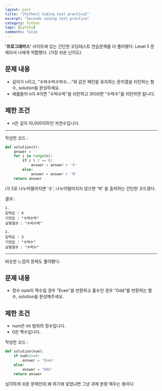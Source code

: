```yaml
---
layout: post
title: "[Python] Coding test practice2"
excerpt: "Seconds coding test practice"
category: Python
tags: [python]
comments: false
---
```

**'프로그래머스'** 사이트에 있는 간단한 코딩테스트 연습문제를 더 풀어봤다.
Level 5 문제라서 나에게 적합했다. (가장 쉬운 난이도)

## 문제 내용

* 길이가 n이고, "수박수박수박수...."와 같은 패턴을 유지하는 문자열을 리턴하는 함수, solution을 완성하세요. 
* 예를들어 n이 4이면 "수박수박"을 리턴하고 3이라면 "수박수"를 리턴하면 됩니다.

## 제한 조건

* n은 길이 10,000이하인 자연수입니다.

- - -

작성한 코드 :
```py
def solution(n): 
    answer = '' 
    for i in range(n): 
        if i % 2 == 0: 
            answer = answer + '수' 
        else: 
            answer = answer + '박' 
    return answer
```

i가 2로 나누어떨어지면 '수', 나누어떨어지지 않으면 '박' 을 출력하는 간단한 코드였다.

결과 :
```
1.
입력값 : 4
기댓값 : "수박수박"
실행결과 : "수박수박"

2.
입력값 : 3
기댓값 : "수박수"
실행결과 : "수박수"
```

- - -

비슷한 느낌의 문제도 풀어봤다.

## 문제 내용

* 정수 num이 짝수일 경우 "Even"을 반환하고 홀수인 경우 "Odd"를 반환하는 함수, solution을 완성해주세요.

## 제한 조건

* num은 int 범위의 정수입니다.
* 0은 짝수입니다.

작성한 코드 :
```py
def solution(num):
    if num%2==0:
        answer = 'Even'
    else:
        answer = 'Odd'
    return answer
```

심각하게 쉬운 문제인데 왜 여기에 넣었냐면 그냥 과제 분량 채우는 용이다.

